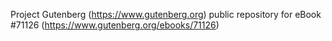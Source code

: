 Project Gutenberg (https://www.gutenberg.org) public repository for
eBook #71126 (https://www.gutenberg.org/ebooks/71126)
